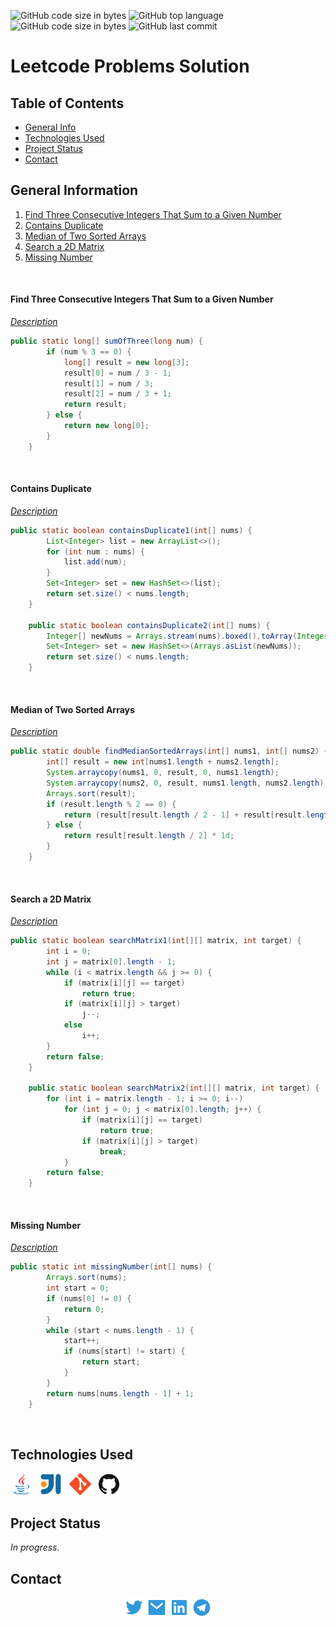 ![GitHub code size in bytes](https://img.shields.io/github/languages/count/mypage-solutions/Leetcode-Problems-2)
![GitHub top language](https://img.shields.io/github/languages/top/mypage-solutions/Leetcode-Problems-2)
![GitHub code size in bytes](https://img.shields.io/github/languages/code-size/mypage-solutions/Leetcode-Problems-2)
![GitHub last commit](https://img.shields.io/github/last-commit/mypage-solutions/Leetcode-Problems-2)

# Leetcode Problems Solution 

## Table of Contents

- [General Info](#general-information)
- [Technologies Used](#technologies-used)
- [Project Status](#project-status)
- [Contact](#contact)

## General Information

1. [Find Three Consecutive Integers That Sum to a Given Number](#find-three-consecutive-integers-that-sum-to-a-given-number)
2. [Contains Duplicate](#contains-duplicate)
3. [Median of Two Sorted Arrays](#median-of-two-sorted-arrays)
4. [Search a 2D Matrix](#search-a-2d-matrix)
5. [Missing Number](#missing-number)

<br>

#### Find Three Consecutive Integers That Sum to a Given Number
<a href="https://leetcode.com/problems/find-three-consecutive-integers-that-sum-to-a-given-number/"><em>Description</em></a>
```java
public static long[] sumOfThree(long num) {
        if (num % 3 == 0) {
            long[] result = new long[3];
            result[0] = num / 3 - 1;
            result[1] = num / 3;
            result[2] = num / 3 + 1;
            return result;
        } else {
            return new long[0];
        }
    }
```
<br>

#### Contains Duplicate
<a href="https://leetcode.com/problems/contains-duplicate/"><em>Description</em></a>
```java
public static boolean containsDuplicate1(int[] nums) {
        List<Integer> list = new ArrayList<>();
        for (int num : nums) {
            list.add(num);
        }
        Set<Integer> set = new HashSet<>(list);
        return set.size() < nums.length;
    }

    public static boolean containsDuplicate2(int[] nums) {
        Integer[] newNums = Arrays.stream(nums).boxed().toArray(Integer[]::new);
        Set<Integer> set = new HashSet<>(Arrays.asList(newNums));
        return set.size() < nums.length;
    }
```
<br>

#### Median of Two Sorted Arrays
<a href="https://leetcode.com/problems/median-of-two-sorted-arrays/"><em>Description</em></a>
```java
public static double findMedianSortedArrays(int[] nums1, int[] nums2) {
        int[] result = new int[nums1.length + nums2.length];
        System.arraycopy(nums1, 0, result, 0, nums1.length);
        System.arraycopy(nums2, 0, result, nums1.length, nums2.length);
        Arrays.sort(result);
        if (result.length % 2 == 0) {
            return (result[result.length / 2 - 1] + result[result.length / 2]) / 2d;
        } else {
            return result[result.length / 2] * 1d;
        }
    }
```
<br>

#### Search a 2D Matrix
<a href="https://leetcode.com/problems/search-a-2d-matrix-ii/"><em>Description</em></a>
```java
public static boolean searchMatrix1(int[][] matrix, int target) {
        int i = 0;
        int j = matrix[0].length - 1;
        while (i < matrix.length && j >= 0) {
            if (matrix[i][j] == target)
                return true;
            if (matrix[i][j] > target)
                j--;
            else
                i++;
        }
        return false;
    }

    public static boolean searchMatrix2(int[][] matrix, int target) {
        for (int i = matrix.length - 1; i >= 0; i--)
            for (int j = 0; j < matrix[0].length; j++) {
                if (matrix[i][j] == target)
                    return true;
                if (matrix[i][j] > target)
                    break;
            }
        return false;
    }
```
<br>

#### Missing Number
<a href="https://leetcode.com/problems/missing-number/submissions/"><em>Description</em></a>
```java
public static int missingNumber(int[] nums) {
        Arrays.sort(nums);
        int start = 0;
        if (nums[0] != 0) {
            return 0;
        }
        while (start < nums.length - 1) {
            start++;
            if (nums[start] != start) {
                return start;
            }
        }
        return nums[nums.length - 1] + 1;
    }
```
<br>

## Technologies Used

<p>
<img src="https://github.com/mypage-solutions/Images/blob/main/Images/devicon/java-original.svg" width="35" height="35" /><span>&nbsp;&nbsp;</span>
<img src="https://github.com/mypage-solutions/Images/blob/main/Images/devicon/intellij-original.svg" width="35" height="35" /><span>&nbsp;&nbsp;</span>
<img src="https://github.com/mypage-solutions/Images/blob/main/Images/devicon/git-original.svg" width="35" height="35" /><span>&nbsp;&nbsp;</span>
<img src="https://github.com/mypage-solutions/Images/blob/main/Images/devicon/github-original.svg" width="35" height="35" /><span>&nbsp;&nbsp;</span>
</p>
  
## Project Status

_In progress_.

## Contact

<p align="center">
<a href="https://twitter.com/Michael22878035"><img src="https://github.com/mypage-solutions/Images/blob/main/Images/icons/twitter-fill.png" /></a>
<a href="mailto:m_musienko@outlook.com"><img src="https://github.com/mypage-solutions/Images/blob/main/Images/icons/mail-fill.png" /></a>
<a href="https://www.linkedin.com/in/mykhailo-musiienko-80849880/"><img src="https://github.com/mypage-solutions/Images/blob/main/Images/icons/linkedin-box-fill.png" /></a>
<a href="https://t.me/Mykhailo_Musiienko"><img src="https://github.com/mypage-solutions/Images/blob/main/Images/icons/telegram-fill.png" /></a>
</p>
